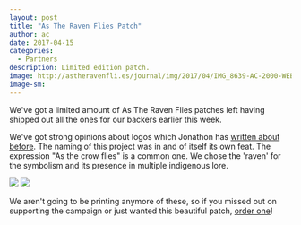 ```yaml
---
layout: post
title: "As The Raven Flies Patch"
author: ac
date: 2017-04-15
categories:
  - Partners
description: Limited edition patch.
image: http://astheravenfli.es/journal/img/2017/04/IMG_8639-AC-2000-WEB.jpg
image-sm:
---
```


We've got a limited amount of As The Raven Flies patches left having shipped out all the ones for our backers earlier this week. 

We've got strong opinions about logos which Jonathon has <a href="https://notes.chairsandtables.org/why-i-cover-up-corporate-logos-6cd011d2fa36">written about before</a>. The naming of this project was in and of itself its own feat. The expression "As the crow flies" is a common one. We chose the 'raven' for the symbolism and its presence in multiple indigenous lore.

<img src="http://astheravenfli.es/journal/img/2017/04/IMG_8639-AC-2000-WEB.jpg">
<img src="http://astheravenfli.es/journal/img/2017/04/IMG_8637-AC-2000-WEB.jpg">

We aren't going to be printing anymore of these, so if you missed out on supporting the campaign or just wanted this beautiful patch, <a href="https://gum.co/LOsKN">order one</a>! 

